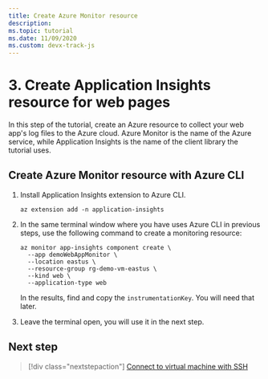```yaml
---
title: Create Azure Monitor resource
description: 
ms.topic: tutorial
ms.date: 11/09/2020
ms.custom: devx-track-js
---
```


# 3. Create Application Insights resource for web pages

In this step of the tutorial, create an Azure resource to collect your web app's log files to the Azure cloud. Azure Monitor is the name of the Azure service, while Application Insights is the name of the client library the tutorial uses. 

## Create Azure Monitor resource with Azure CLI

1. Install Application Insights extension to Azure CLI.

    ```azurecli
    az extension add -n application-insights
    ```

1. In the same terminal window where you have uses Azure CLI in previous steps, use the following command to create a monitoring resource:


    ```azurecli
    az monitor app-insights component create \
      --app demoWebAppMonitor \
      --location eastus \
      --resource-group rg-demo-vm-eastus \
      --kind web \
      --application-type web
    ```

    In the results, find and copy the `instrumentationKey`. You will need that later. 

1. Leave the terminal open, you will use it in the next step.

## Next step

> [!div class="nextstepaction"]
> [Connect to virtual machine with SSH](connect-linux-virtual-ssh.md) 
